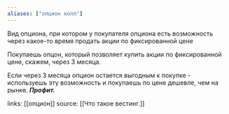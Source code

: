 ```yaml
---
aliases: ["опцион колл"]
---
```

Вид опциона, при котором у покупателя опциона есть возможность через какое-то время продать акции по фиксированной цене

Покупаешь опцон, который позволяет купить акции по фиксированной цене, скажем, через 3 месяца. 

Если через 3 месяца опцион остается выгодным к покупке - используешь эту возможность и покупаешь по цене дешевле, чем на рынке. ***Профит.***

links: [[опцион]]
source: [[Что такое вестинг.]] 